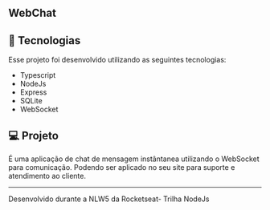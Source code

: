 ## WebChat 

## 🚀 Tecnologias
Esse projeto foi desenvolvido utilizando as seguintes tecnologias:
- Typescript
- NodeJs
- Express
- SQLite
- WebSocket

## 💻 Projeto 

É uma aplicação de chat de mensagem instântanea utilizando o WebSocket para comunicação. Podendo ser aplicado no seu site para suporte e atendimento ao cliente.

---

Desenvolvido durante a NLW5 da Rocketseat- Trilha NodeJs